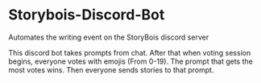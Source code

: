 # Storybois-Discord-Bot
Automates the writing event on the StoryBois discord server

This discord bot takes prompts from chat.
After that when voting session begins, everyone votes with emojis (From 0-19).
The prompt that gets the most votes wins.
Then everyone sends stories to that prompt.
